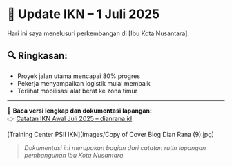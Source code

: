 # 📝 Update IKN – 1 Juli 2025

Hari ini saya menelusuri perkembangan di [Ibu Kota Nusantara].

## 🔍 Ringkasan:
- Proyek jalan utama mencapai 80% progres
- Pekerja menyampaikan logistik mulai membaik
- Terlihat mobilisasi alat berat ke zona timur

---

📖 **Baca versi lengkap dan dokumentasi lapangan:**  
👉 [Catatan IKN Awal Juli 2025 – dianrana.id](https://www.dianrana.id/2025/07/catatan-ikn-awal-juli-2025-menelusuri.html)

[Training Center PSII IKN](images/Copy of Cover Blog Dian Rana (9).jpg)


> *Dokumentasi ini merupakan bagian dari catatan rutin lapangan pembangunan Ibu Kota Nusantara.*

